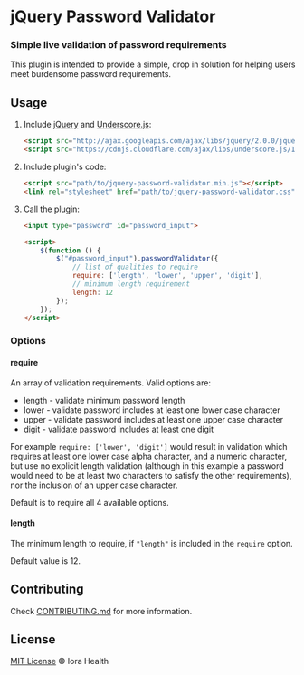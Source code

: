 # jQuery Password Validator

### Simple live validation of password requirements

This plugin is intended to provide a simple, drop in solution for helping users meet burdensome password requirements.

## Usage

1. Include [jQuery](http://jquery.com/) and [Underscore.js](http://underscorejs.org/):

	```html
	<script src="http://ajax.googleapis.com/ajax/libs/jquery/2.0.0/jquery.min.js"></script>
	<script src="https://cdnjs.cloudflare.com/ajax/libs/underscore.js/1.8.2/underscore-min.js"></script>
	```

2. Include plugin's code:

	```html
	<script src="path/to/jquery-password-validator.min.js"></script>
	<link rel="stylesheet" href="path/to/jquery-password-validator.css"></link>
	```

3. Call the plugin:

	```html
	<input type="password" id="password_input">

	<script>
		$(function () {
			$("#password_input").passwordValidator({
				// list of qualities to require
				require: ['length', 'lower', 'upper', 'digit'],
				// minimum length requirement
				length: 12
			});
		});
	</script>
	```

### Options

#### require
An array of validation requirements. Valid options are:

* length - validate minimum password length
* lower - validate password includes at least one lower case character
* upper - validate password includes at least one upper case character
* digit - validate password includes at least one digit

For example `require: ['lower', 'digit']` would result in validation which requires at least one lower case alpha character, and a numeric character, but use no explicit length validation (although in this example a password would need to be at least two characters to satisfy the other requirements), nor the inclusion of an upper case character.

Default is to require all 4 available options.

#### length
The minimum length to require, if `"length"` is included in the `require` option.

Default value is 12.

## Contributing
Check [CONTRIBUTING.md](https://github.com/IoraHealth/jquery-password-validator/blob/master/CONTRIBUTING.md) for more information.

## License

[MIT License](https://github.com/IoraHealth/jquery-password-validator/blob/mc-inital_implementation/LICENSE.md) © Iora Health

